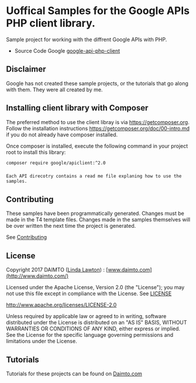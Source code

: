 
# Uoffical Samples for the Google APIs PHP client library.  #

Sample project for working with the diffrent Google APIs with PHP.  

* Source Code Google [google-api-php-client](https://github.com/google/google-api-php-client)

## Disclaimer

Google has not created these sample projects, or the tutorials that go along with them.  They were all created by me.


## Installing client library with Composer

The preferred method to use the client libray is via https://getcomposer.org. Follow the installation instructions https://getcomposer.org/doc/00-intro.md 
if you do not already have composer installed.

Once composer is installed, execute the following command in your project root to install this library:

```
composer require google/apiclient:^2.0
```

###

	Each API direcotry contains a read me file explaning how to use the samples.   

## Contributing

These samples have been programmatically generated. Changes must be made in the T4 template files. Changes made in the samples themselves will be over written the next time the project is generated.

See [Contributing](CONTRIBUTING.md)

## License

Copyright 2017 DAIMTO ([Linda Lawton](https://twitter.com/LindaLawtonDK)) :  [www.daimto.com](http://www.daimto.com/)

Licensed under the Apache License, Version 2.0 (the "License"); you may not use this file except in compliance with
the License. See [LICENSE](https://github.com/LindaLawton/Google-APIs-PHP-Samples/blob/master/LICENSE)

http://www.apache.org/licenses/LICENSE-2.0

Unless required by applicable law or agreed to in writing, software distributed under the License is distributed on
an "AS IS" BASIS, WITHOUT WARRANTIES OR CONDITIONS OF ANY KIND, either express or implied. See the License for the
specific language governing permissions and limitations under the License.

## Tutorials

Tutorials for these projects can be found on [Daimto.com](http://www.daimto.com/)


